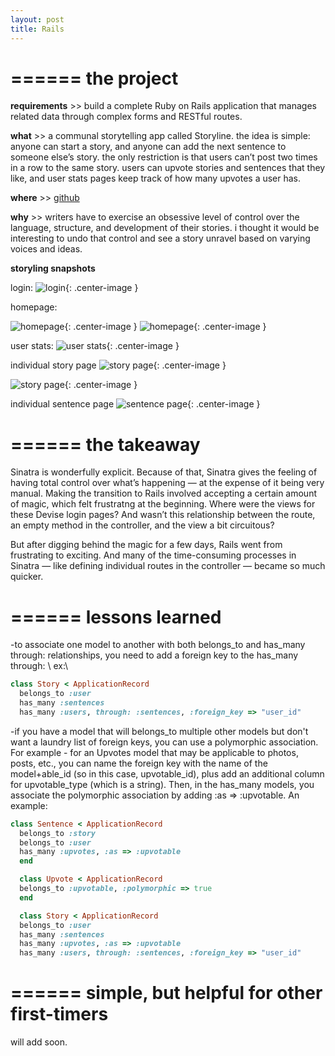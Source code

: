 ```yaml
---
layout: post
title: Rails
---
```


======
**the project**
======

**requirements** >> build a complete Ruby on Rails application that manages related data through complex forms and RESTful routes.

**what** >> a communal storytelling app called Storyline. the idea is simple: anyone can start a story, and anyone can add the next sentence to someone else’s story. the only restriction is that users can’t post two times in a row to the same story. users can upvote stories and sentences that they like, and user stats pages keep track of how many upvotes a user has.


**where** >> [github](https://github.com/bennorris/storyline)

**why** >> writers have to exercise an obsessive level of control over the language, structure, and development of their stories. i thought it would be interesting to undo that control and see a story unravel based on varying voices and ideas.


**storyling snapshots**

login:
![login](https://bennorris.github.io/blog/assets/storyline-login.png){: .center-image }

homepage:

![homepage](https://bennorris.github.io/blog/assets/storyline-homepage1.png){: .center-image }
![homepage](https://bennorris.github.io/blog/assets/storyline-homepage2.png){: .center-image }


user stats:
![user stats](https://bennorris.github.io/blog/assets/storyline-stats.png){: .center-image }

individual story page
![story page](https://bennorris.github.io/blog/assets/storyline-story1.png){: .center-image }

![story page](https://bennorris.github.io/blog/assets/storyline-story1.png){: .center-image }

individual sentence page
![sentence page](https://bennorris.github.io/blog/assets/storyline-sentence1.png){: .center-image }



======
**the takeaway**
======

Sinatra is wonderfully explicit. Because of that, Sinatra gives the feeling of having total control over what’s happening — at the expense of it being very manual. Making the transition to Rails involved accepting a certain amount of magic, which felt frustratng at the beginning. Where were the views for these Devise login pages? And wasn’t this relationship between the route, an empty method in the controller, and the view a bit circuitous?

But after digging behind the magic for a few days, Rails went from frustrating to exciting. And many of the time-consuming processes in Sinatra — like defining individual routes in the controller — became so much quicker.

======
**lessons learned**
======

-to associate one model to another with both belongs_to and has_many through: relationships, you need to add a foreign key to the has_many through: \\
ex:\\
```ruby
class Story < ApplicationRecord
  belongs_to :user
  has_many :sentences
  has_many :users, through: :sentences, :foreign_key => "user_id"
  ```

-if you have a model that will belongs_to multiple other models but don't want a laundry list of foreign keys, you can use a polymorphic association. For example - for an Upvotes model that may be applicable to photos, posts, etc., you can name the foreign key with the name of the model+able_id (so in this case, upvotable_id), plus add an additional column for upvotable_type (which is a string). Then, in the has_many models, you associate the polymorphic association by adding :as => :upvotable. An example:

```ruby
class Sentence < ApplicationRecord
  belongs_to :story
  belongs_to :user
  has_many :upvotes, :as => :upvotable
  end

  class Upvote < ApplicationRecord
  belongs_to :upvotable, :polymorphic => true
  end

  class Story < ApplicationRecord
  belongs_to :user
  has_many :sentences
  has_many :upvotes, :as => :upvotable
  has_many :users, through: :sentences, :foreign_key => "user_id"
```

======
**simple, but helpful for other first-timers**
======

will add soon.
